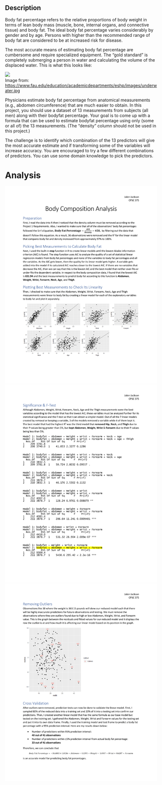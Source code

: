 ## Description

Body fat percentage refers to the relative proportions of body weight in terms of lean body mass (muscle, bone, internal organs, and connective tissue) and body fat. The ideal body fat percentage varies considerably by gender and by age. Persons with higher than the recommended range of body fat are considered to be at increased risk for disease.

The most accurate means of estimating body fat percentage are cumbersome and require specialized equipment. The “gold standard” is completely submerging a person in water and calculating the volume of the displaced water. This is what this looks like:

![](https://www.fau.edu/education/academicdepartments/eshp/images/underwater.jpg)\
Image from: https://www.fau.edu/education/academicdepartments/eshp/images/underwater.jpg


Physicians estimate body fat percentage from anatomical measurements (e.g., abdomen circumference) that are much easier to obtain. In this project, you should use a dataset of 13 measurements from subjects (all men) along with their bodyfat percentage. Your goal is to come up with a formula that can be used to estimate bodyfat percentage using only (some or all of) the 13 measurements. (The “density” column should not be used in this project.)

The challenge is to identify which combination of the 13 predictors will give the most accurate estimate and if transforming some of the variables will increase accuracy. You are encouraged to try a few different combinations of predictors. You can use some domain knowledge to pick the predictors.

# Analysis
![](Analysis/Analysis-1.png)
![](Analysis/Analysis-2.png)
![](Analysis/Analysis-3.png)